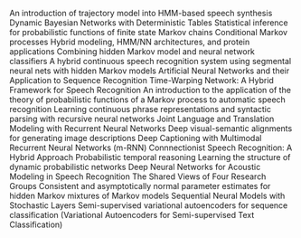 An introduction of trajectory model into HMM-based speech synthesis
Dynamic Bayesian Networks with Deterministic Tables
Statistical inference for probabilistic functions of finite state Markov chains
Conditional Markov processes
Hybrid modeling, HMM/NN architectures, and protein applications
Combining hidden Markov model and neural network classifiers
A hybrid continuous speech recognition system using segmental neural nets with hidden Markov models
Artificial Neural Networks and their Application to Sequence Recognition
Time-Warping Network: A Hybrid Framework for Speech Recognition
An introduction to the application of the theory of probabilistic functions of a Markov process to automatic speech recognition
Learning continuous phrase representations and syntactic parsing with recursive neural networks
Joint Language and Translation Modeling with Recurrent Neural Networks
Deep visual-semantic alignments for generating image descriptions
Deep Captioning with Multimodal Recurrent Neural Networks (m-RNN)
Connnectionist Speech Recognition: A Hybrid Approach
Probabilistic temporal reasoning
Learning the structure of dynamic probabilistic networks
Deep Neural Networks for Acoustic Modeling in Speech Recognition The Shared Views of Four Research Groups
Consistent and asymptotically normal parameter estimates for hidden Markov mixtures of Markov models
Sequential Neural Models with Stochastic Layers
Semi-supervised variational autoencoders for sequence classification (Variational Autoencoders for Semi-supervised Text Classification)
